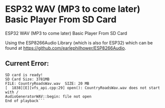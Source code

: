 # ESP32 WAV (MP3 to come later) Basic Player From SD Card
ESP32 WAV (MP3 to come later) Basic Player From SD Card

Using the ESP8266Audio Library (which is also for ESP32) which can be found at https://github.com/earlephilhower/ESP8266Audio.


## Current Error:
```--- Reopened serial port COM5 ----
SD card is ready!
SD Card Size: 3781MB
FILE: CountryRoadsWav.wav  SIZE: 20 MB
[  1838][E][vfs_api.cpp:29] open(): CountryRoadsWav.wav does not start with /
AudioGeneratorWAV::begin: file not open
End of playback```